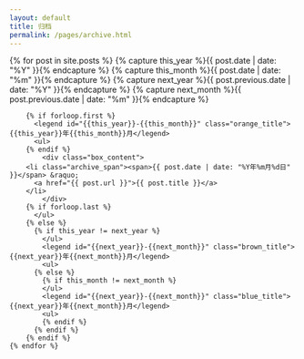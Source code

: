 ```yaml
---
layout: default
title: 归档
permalink: /pages/archive.html
---
```

<div class="orange_box">
	{% for post in site.posts  %}
	    {% capture this_year %}{{ post.date | date: "%Y" }}{% endcapture %}
	    {% capture this_month %}{{ post.date | date: "%m" }}{% endcapture %}
	    {% capture next_year %}{{ post.previous.date | date: "%Y" }}{% endcapture %}
	    {% capture next_month %}{{ post.previous.date | date: "%m" }}{% endcapture %}

	    {% if forloop.first %}
	      <legend id="{{this_year}}-{{this_month}}" class="orange_title">{{this_year}}年{{this_month}}月</legend>
	      <ul>
	    {% endif %}
			<div class="box_content">
	    <li class="archive_span"><span>{{ post.date | date: "%Y年%m月%d日" }}</span> &raquo;
	      <a href="{{ post.url }}">{{ post.title }}</a>
	    </li>
			</div>
	    {% if forloop.last %}
	      </ul>
	    {% else %}
	      {% if this_year != next_year %}
	        </ul>
	        <legend id="{{next_year}}-{{next_month}}" class="brown_title">{{next_year}}年{{next_month}}月</legend>
	        <ul>
	      {% else %}
	        {% if this_month != next_month %}
	        </ul>
	        <legend id="{{next_year}}-{{next_month}}" class="blue_title">{{next_year}}年{{next_month}}月</legend>
	        <ul>
	        {% endif %}
	      {% endif %}
	    {% endif %}
	{% endfor %}
</div>
